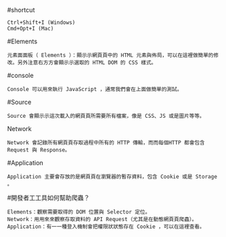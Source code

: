 #shortcut
```
Ctrl+Shift+I (Windows) 
Cmd+Opt+I (Mac)
```


#Elements
```
元素⾯面板（ Elements ）：顯⽰示網⾴頁中的 HTML 元素與佈局，可以在這裡做簡單的修改。另外注意右⽅方會顯⽰示選取的 HTML DOM 的 CSS 樣式。
```
#console
```
Console 可以⽤來執⾏ JavaScript ，通常我們會在上⾯做簡單的測試。
```

#Source
```
Source 會顯⽰示這次載入的網⾴頁所需要所有檔案，像是 CSS、JS 或是圖片等等。
```
Network
```
Network 會記錄所有網⾴頁存取過程中所有的 HTTP 傳輸，⽽而每個HTTP 都會包含 Request 與 Response。
```

#Application
```
Application 主要會存放的是網⾴頁在瀏覽器的暫存資料，包含 Cookie 或是 Storage 。
```

#開發者⼯工具如何幫助爬蟲？
```
Elements：觀察需要取得的 DOM 位置與 Selector 定位。
Network：⽤用來來觀察存取資料的 API Request（尤其是在動態網⾴頁爬蟲）。
Application：有⼀一種登入機制會把權限狀狀態存在 Cookie ，可以在這裡查看。
```
